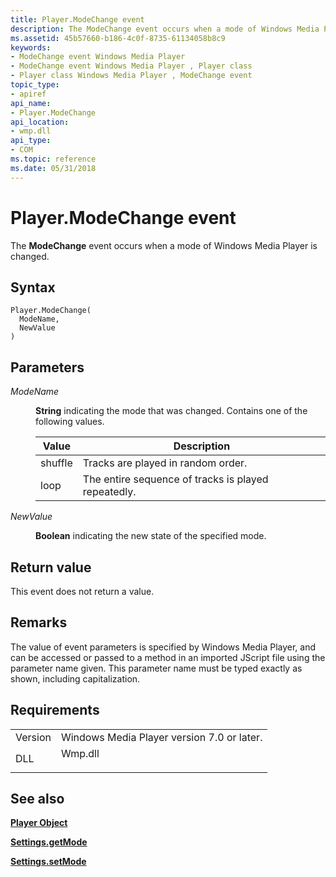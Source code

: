 ```yaml
---
title: Player.ModeChange event
description: The ModeChange event occurs when a mode of Windows Media Player is changed. | Player.ModeChange event
ms.assetid: 45b57660-b186-4c0f-8735-61134058b8c9
keywords:
- ModeChange event Windows Media Player
- ModeChange event Windows Media Player , Player class
- Player class Windows Media Player , ModeChange event
topic_type:
- apiref
api_name:
- Player.ModeChange
api_location:
- wmp.dll
api_type:
- COM
ms.topic: reference
ms.date: 05/31/2018
---
```


# Player.ModeChange event

The **ModeChange** event occurs when a mode of Windows Media Player is changed.

## Syntax


```JScript
Player.ModeChange(
  ModeName,
  NewValue
)
```



## Parameters

<dl> <dt>

*ModeName* 
</dt> <dd>

**String** indicating the mode that was changed. Contains one of the following values.



| Value   | Description                                         |
|---------|-----------------------------------------------------|
| shuffle | Tracks are played in random order.                  |
| loop    | The entire sequence of tracks is played repeatedly. |



 

</dd> <dt>

*NewValue* 
</dt> <dd>

**Boolean** indicating the new state of the specified mode.

</dd> </dl>

## Return value

This event does not return a value.

## Remarks

The value of event parameters is specified by Windows Media Player, and can be accessed or passed to a method in an imported JScript file using the parameter name given. This parameter name must be typed exactly as shown, including capitalization.

## Requirements



|                    |                                                                                    |
|--------------------|------------------------------------------------------------------------------------|
| Version<br/> | Windows Media Player version 7.0 or later.<br/>                              |
| DLL<br/>     | <dl> <dt>Wmp.dll</dt> </dl> |



## See also

<dl> <dt>

[**Player Object**](player-object.md)
</dt> <dt>

[**Settings.getMode**](settings-getmode.md)
</dt> <dt>

[**Settings.setMode**](settings-setmode.md)
</dt> </dl>

 

 






